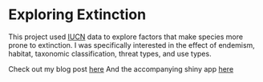 # Exploring Extinction

This project used [IUCN](https://www.iucnredlist.org/) data to explore factors that make species more prone to extinction. I was specifically interested in the effect of endemism, habitat, taxonomic classification, threat types, and use types. 

Check out my blog post [here](https://andrewbartnik.github.io/Portfolio/stats_final/stats_final_extinction.html)
And the accompanying shiny app [here](https://andrewbartnik.shinyapps.io/extinction_data_explorer/)
